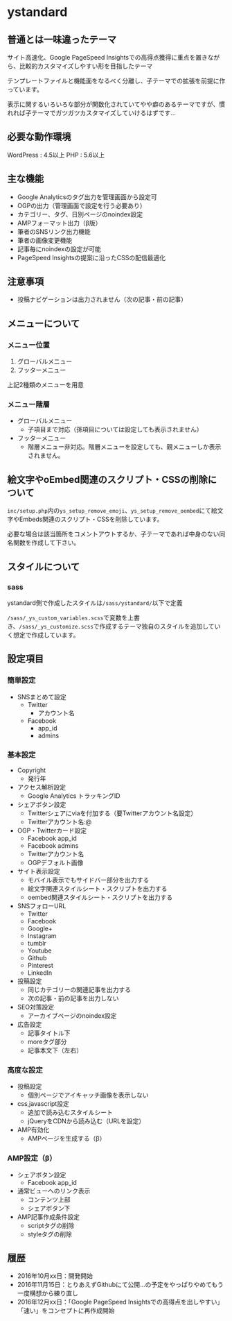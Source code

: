 # ystandard

## 普通とは一味違ったテーマ

サイト高速化、Google PageSpeed Insightsでの高得点獲得に重点を置きながら、比較的カスタマイズしやすい形を目指したテーマ

テンプレートファイルと機能面をなるべく分離し、子テーマでの拡張を前提に作っています。

表示に関するいろいろな部分が関数化されていてやや癖のあるテーマですが、慣れれば子テーマでガツガツカスタマイズしていけるはずです…

## 必要な動作環境

WordPress : 4.5以上
PHP : 5.6以上


## 主な機能

- Google Analyticsのタグ出力を管理画面から設定可
- OGPの出力（管理画面で設定を行う必要あり）
- カテゴリー、タグ、日別ページのnoindex設定
- AMPフォーマット出力（β版）
- 筆者のSNSリンク出力機能
- 筆者の画像変更機能
- 記事毎にnoindexの設定が可能
- PageSpeed Insightsの提案に沿ったCSSの配信最適化


## 注意事項

- 投稿ナビゲーションは出力されません（次の記事・前の記事）


## メニューについて

### メニュー位置

1. グローバルメニュー
2. フッターメニュー

上記2種類のメニューを用意

### メニュー階層

- グローバルメニュー
  - 子項目まで対応（孫項目については設定しても表示されません）
- フッターメニュー
  - 階層メニュー非対応。階層メニューを設定しても、親メニューしか表示されません。


## 絵文字やoEmbed関連のスクリプト・CSSの削除について

`inc/setup.php`内の`ys_setup_remove_emoji`、`ys_setup_remove_oembed`にて絵文字やEmbeds関連のスクリプト・CSSを削除しています。

必要な場合は該当箇所をコメントアウトするか、子テーマであれば中身のない同名関数を作成して下さい。


## スタイルについて

### sass

ystandard側で作成したスタイルは`/sass/ystandard/`以下で定義

`/sass/_ys_custom_variables.scss`で変数を上書き、`/sass/_ys_customize.scss`で作成するテーマ独自のスタイルを追加していく想定で作成しています。

## 設定項目

### 簡単設定

- SNSまとめて設定
  - Twitter
    - アカウント名
  - Facebook
    - app_id
    - admins

### 基本設定

- Copyright
  - 発行年
- アクセス解析設定
  - Google Analytics トラッキングID
- シェアボタン設定
  - Twitterシェアにviaを付加する（要Twitterアカウント名設定）
  - Twitterアカウント名:@
- OGP・Twitterカード設定
  - Facebook app_id
  - Facebook admins
  - Twitterアカウント名
  - OGPデフォルト画像
- サイト表示設定
  - モバイル表示でもサイドバー部分を出力する
  - 絵文字関連スタイルシート・スクリプトを出力する
  - oembed関連スタイルシート・スクリプトを出力する
- SNSフォローURL
  - Twitter
  - Facebook
  - Google+
  - Instagram
  - tumblr
  - Youtube
  - Github
  - Pinterest
  - LinkedIn
- 投稿設定
  - 同じカテゴリーの関連記事を出力する
  - 次の記事・前の記事を出力しない
- SEO対策設定
  - アーカイブページのnoindex設定
- 広告設定
  - 記事タイトル下
  - moreタグ部分
  - 記事本文下（左右）

### 高度な設定

- 投稿設定
  - 個別ページでアイキャッチ画像を表示しない
- css,javascript設定
  - 追加で読み込むスタイルシート
  - jQueryをCDNから読み込む（URLを設定）
- AMP有効化
  - AMPページを生成する（β）

### AMP設定（β）

- シェアボタン設定
  - Facebook app_id
- 通常ビューへのリンク表示
  - コンテンツ上部
  - シェアボタン下
- AMP記事作成条件設定
  - scriptタグの削除
  - styleタグの削除



## 履歴

- 2016年10月xx日：開発開始
- 2016年11月15日：とりあえずGithubにて公開…の予定をやっぱりやめてもう一度構想から練り直し
- 2016年12月xx日：「Google PageSpeed Insightsでの高得点を出しやすい」「速い」をコンセプトに再作成開始
